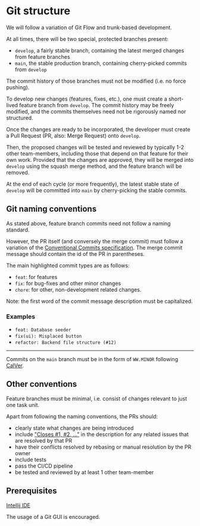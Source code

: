 # Git structure

We will follow a variation of Git Flow and trunk-based development.

At all times, there will be two special, protected branches present:

- `develop`, a fairly stable branch, containing the latest merged changes from feature branches
- `main`, the stable production branch, containing cherry-picked commits from `develop`

The commit history of those branches must not be modified (i.e. no force pushing).

To develop new changes (features, fixes, etc.), one must create a short-lived feature branch from `develop`. The commit history may be freely modified, and the commits themselves need not be rigorously named nor structured.

Once the changes are ready to be incorporated, the developer must create a Pull Request (PR, also: Merge Request) onto `develop`.

Then, the proposed changes will be tested and reviewed by typically 1-2 other team-members, including those that depend on that feature for their own work.
Provided that the changes are approved, they will be merged into `develop` using the squash merge method, and the feature branch will be removed.

At the end of each cycle (or more frequently), the latest stable state of `develop` will be committed into `main` by cherry-picking the stable commits.

## Git naming conventions

As stated above, feature branch commits need not follow a naming standard.

However, the PR itself (and conversely the merge commit) must follow a variation of the [Conventional Commits specification](https://www.conventionalcommits.org/en/v1.0.0/).
The merge commit message should contain the id of the PR in parentheses.

The main highlighted commit types are as follows:

- `feat`: for features
- `fix`: for bug-fixes and other minor changes
- `chore`: for other, non-development related changes.

Note: the first word of the commit message description must be capitalized.

### Examples

- `feat: Database seeder`
- `fix(ui): Misplaced button`
- `refactor: Backend file structure (#12)`

---

Commits on the `main` branch must be in the form of `WW.MINOR` following [CalVer](https://calver.org/).

## Other conventions

Feature branches must be minimal, i.e. consist of changes relevant to just one task unit.

Apart from following the naming conventions, the PRs should:

- clearly state what changes are being introduced
- include ["Closes #1, #2, ..."](https://docs.gitlab.com/ee/user/project/issues/managing_issues.html#closing-issues-automatically) in the description for any related issues that are resolved by that PR
- have their conflicts resolved by rebasing or manual resolution by the PR owner
- include tests
- pass the CI/CD pipeline
- be tested and reviewed by at least 1 other team-member

## Prerequisites

[Intellij IDE](https://www.jetbrains.com/idea/)

The usage of a Git GUI is encouraged.
